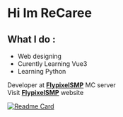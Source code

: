 # Hi Im ReCaree

##  What I do :
* Web designing 
* Curently Learning Vue3
* Learning Python

Developer at [**FlypixelSMP**](https://discord.gg/XVCGXEmEv3) MC server<br />
Visit [**FlypixelSMP**](https://recaree.github.io/flypixel/index.html) website
<br />

[![Readme Card](https://github-readme-stats.vercel.app/api?username=ReCaree&show_icons=true&theme=tokyonight)](https://github.com/ReCaree)

